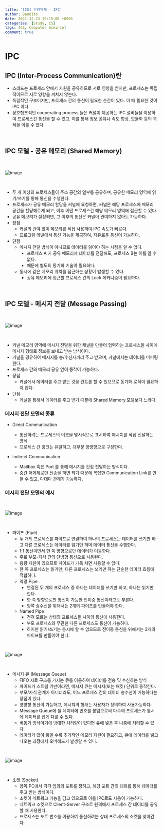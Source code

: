```yaml
---
title: '[CS] 운영체제 - IPC'
author: Bandito
date: 2021-12-23 19:15:00 +0900
categories: [Study, CS]
tags: [CS, Computer Sceince]
comment: true
---
```


# IPC

## IPC (Inter-Process Communication)란
+ 스레드는 프로세스 안에서 자원을 공유하므로 서로 영향을 받지만, 프로세스는 독립적이므로 서로 영향을 끼치지 않는다.
+ 독립적인 구조이지만, 프로세스 간의 통신이 필요한 순간이 있다. 이 때 필요한 것이 IPC 이다.
+ 상호협조적인 cooperating process 들은 커널이 제공하는 IPC 설비들을 이용하여 프로세스간 통신을 할 수 있고, 이를 통해 정보 공유나 속도 향상, 모듈화 등의 목적을 이룰 수 있다.

<br>


## IPC 모델 - 공유 메모리 (Shared Memory)

<br>

![image](https://user-images.githubusercontent.com/49611158/147211629-abc610f8-a150-4ec3-9e04-21f4d22c4488.png)

<br>

+ 두 개 이상의 프로세스들이 주소 공간의 일부를 공유하며, 공유한 메모리 영역에 읽기/쓰기를 통해 통신을 수행한다.
+ 프로세스가 공유 메모리 할당을 커널에 요청하면, 커널은 해당 프로세스에 메모리 공간을 할당해주게 되고, 이후 어떤 프로세스건 해당 메모리 영역에 접근할 수 있다.
+ 공유 메모리가 설정되면, 그 이후의 통신은 커널이 관여하지 않아도 가능하다.
+ 장점
    - 커널의 관여 없이 메모리를 직접 사용하여 IPC 속도가 빠르다.
    - 프로그램 레벨에서 통신 기능을 제공하여, 자유로운 통신이 가능하다.
+ 단점
    - 메시지 전달 방식이 아니므로 데이터를 읽어야 하는 시점을 알 수 없다.
        + 프로세스 A 가 공유 메모리에 데이터를 전달해도, 프로세스 B는 이를 알 수 없다.
        + 때문에 별도의 동기화 기술이 필요하다.
    - 동시에 같은 메모리 위치를 접근하는 상황이 발생할 수 있다.
        + 공유 메모리에 접근할 프로세스 간의 Lock 메커니즘이 필요하다.

<br>

##  IPC 모델 - 메시지 전달 (Message Passing)

<br>

![image](https://user-images.githubusercontent.com/49611158/147216268-a8c10069-79be-4cd2-8394-271dbc89b2a6.png)

<br>

+ 커널 메모리 영역에 메시지 전달을 위한 채널을 만들어 협력하는 프로세스들 사이에 메시지 형태로 정보를 보내고 받는 방식이다.
+ 커널을 경유하여 메시지를 송/수신자끼리 주고 받으며, 커널에서는 데이터를 버퍼링한다.
+ 프로세스 간의 메모리 공유 없이 동작이 가능하다.
+ 장점
    - 커널에서 데이터를 주고 받는 것을 컨트롤 할 수 있으므로 동기화 로직이 필요하지 않다.
+ 단점
    - 커널을 통해서 데이터를 주고 받기 때문에 Shared Memory 모델보다 느리다.

### 메시지 전달 모델의 종류
+ Direct Communication
    - 통신하려는 프로세스의 이름을 명시적으로 표시하여 메시지를 직접 전달하는 방식
    - 프로세스 간 링크는 유일하고, 대부분 양방향으로 구성한다.

+ Indirect Communication
    - Mailbox 혹은 Port 를 통해 메시지를 간접 전달하는 방식이다.
    - 중간 매게체로만 전송을 하면 되기 때문에 복잡한 Communication Link를 만들 수 있고, 다대다 관계가 가능하다.

### 메시지 전달 모델의 예시

<br>

![image](https://user-images.githubusercontent.com/49611158/147217782-6f753327-1e6e-4ed4-847d-f4879103e1b7.png)

<br>

+ 파이프 (Pipe)
    - 두 개의 프로세스를 파이프로 연결하여 하나의 프로세스는 데이터를 쓰기만 하고 다른 프로세스는 데이터를 읽기만 하며 데이터 통신을 수행한다.
    - 1:1 통신이면서 한 쪽 방향으로만 데이터가 이동한다.
    - 주로 부모-자식 간의 단방향 통신으로 사용된다.
    - 용량 제한이 있으므로 파이프가 가득 차면 사용할 수 없다.
    - 한 쪽 프로세스는 읽기만, 다른 프로세스는 쓰기만 하는 단순한 데이터 흐름에 적합하다.
    - 익명 Pipe
        + 연결된 두 개의 프로세스 중 하나는 데이터를 쓰기만 하고, 하나는 읽기만 한다.
        + 한 쪽 방향으로만 통신이 가능한 반이중 통신이라고도 부른다.
        + 양쪽 송수신을 위해서는 2개의 파이프를 만들어야 한다.
    - Named Pipe
        + 전혀 모르는 상태의 프로세스들 사이의 통신에 사용한다.
        + 부모 프로세스와 무관한 다른 프로세스도 통신이 가능하다.
        + 하지만 읽기/쓰기는 동시에 할 수 없으므로 전이중 통신을 위해서는 2개의 파이프를 만들어야 한다.

<br>

![image](https://user-images.githubusercontent.com/49611158/147217833-f8a30e13-c3e4-4429-afae-f10542c470c5.png)

<br>


+ 메시지 큐 (Message Queue)
    - FIFO 자료 구조를 가지는 큐를 이용하여 데이터를 전송 및 수신하는 방식
    - 파이프가 스트림 기반이라면, 메시지 큐는 메시지(또는 패킷) 단위로 동작한다.
    - 부모/자식 관계가 아니더라도, 어느 프로세스 간의 데이터 송수신이 가능하다는 장점이 있다.
    - 양방향 통신이 가능하고, 메시지의 형태는 사용자가 정의하여 사용가능하다.
    - Message Queue에 쓸 데이터에 번호를 붙임으로써 다수의 프로세스가 동시에 데이터를 쉽게 다룰 수 있다.
    - 비동기 방식이기에 방대한 처리량이 있다면 큐에 넣은 후 나중에 처리할 수 있다.
    - 데이터가 많이 쌓일 수록 추가적인 메모리 자원이 필요하고, 큐에 데이터를 넣고 나오는 과정에서 오버헤드가 발생할 수 있다.

<br>

![image](https://user-images.githubusercontent.com/49611158/147221640-5fd81b26-1c6b-459b-aaad-5a37c50a7d70.png)

<br>

+ 소켓 (Socket)
    - 양쪽 PC에서 각각 임의의 포트를 정하고, 해당 포트 간의 대화를 통해 데이터를 주고 받는 방식이다.
    - 소켓이 네트워크 기능을 담고 있으므로 이를 IPC로도 사용이 가능하다. 
    - 네트워크 소켓으로 Client-Server 구조로 원격에서 프로세스 간 데이터를 공유할 때 사용한다.
    - 프로세스는 포트 번호를 이용하여 통신하려는 상대 프로세스의 소켓을 찾아간다.